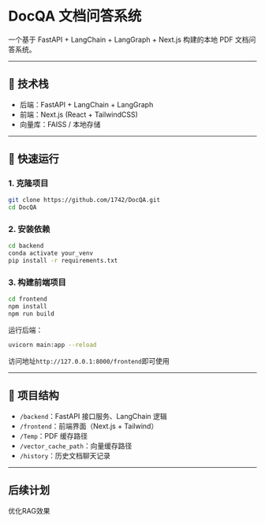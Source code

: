 # DocQA 文档问答系统

一个基于 FastAPI + LangChain + LangGraph + Next.js 构建的本地 PDF 文档问答系统。

---

## 🧱 技术栈

- 后端：FastAPI + LangChain + LangGraph
- 前端：Next.js (React + TailwindCSS)
- 向量库：FAISS / 本地存储

---

## 🚀 快速运行

### 1. 克隆项目

```bash
git clone https://github.com/1742/DocQA.git
cd DocQA
```

### 2. 安装依赖

```bash
cd backend
conda activate your_venv
pip install -r requirements.txt
```

### 3. 构建前端项目

```bash
cd frontend
npm install
npm run build
```

运行后端：
```bash
uvicorn main:app --reload
```

访问地址`http://127.0.0.1:8000/frontend`即可使用

---

## 📁 项目结构
<ul>
  <li><code>/backend</code>：FastAPI 接口服务、LangChain 逻辑</li>
  <li><code>/frontend</code>：前端界面（Next.js + Tailwind）</li>
  <li><code>/Temp</code>：PDF 缓存路径</li>
  <li><code>/vector_cache_path</code>：向量缓存路径</li>
  <li><code>/history</code>：历史文档聊天记录</li>
</ul>

---

## 后续计划

优化RAG效果
